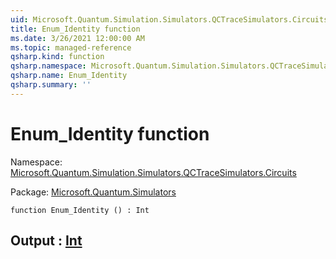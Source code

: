 ```yaml
---
uid: Microsoft.Quantum.Simulation.Simulators.QCTraceSimulators.Circuits.Enum_Identity
title: Enum_Identity function
ms.date: 3/26/2021 12:00:00 AM
ms.topic: managed-reference
qsharp.kind: function
qsharp.namespace: Microsoft.Quantum.Simulation.Simulators.QCTraceSimulators.Circuits
qsharp.name: Enum_Identity
qsharp.summary: ''
---
```


# Enum_Identity function

Namespace: [Microsoft.Quantum.Simulation.Simulators.QCTraceSimulators.Circuits](xref:Microsoft.Quantum.Simulation.Simulators.QCTraceSimulators.Circuits)

Package: [Microsoft.Quantum.Simulators](https://nuget.org/packages/Microsoft.Quantum.Simulators)




```qsharp
function Enum_Identity () : Int
```


## Output : [Int](xref:microsoft.quantum.lang-ref.int)


